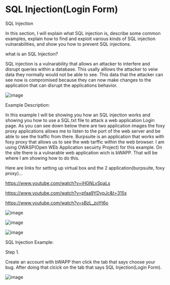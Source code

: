 # SQL Injection(Login Form)

SQL Injection

In this section, I will explain what SQL injection is, describe some common examples, explain how to find and
exploit various kinds of SQL injection vulnarabilities, and show you how to prevent SQL injections.

what is an SQL Injection?

SQL injection is a vulnarability that allows an attacker to interfere and disrupt queries within a database.
This usally alllows the attacker to veiw data they normally would not be able to see. This data that the
attacker can see now is compromised because they can now make changes to the application that can disrupt the 
applications behavior.


![image](https://github.com/user-attachments/assets/b231c557-c130-4453-9493-9628eb23981b)



Example Description: 

In this example I will be showing you how an SQL injection works and showing you how to
use a SQL.txt file to attack a web application Login page. As you can see down below there are two
application images the foxy proxy applications allows me to listen to the port of the web server and be able to 
see the traffic from there. Burpsuite is an application that works with foxy proxy that allows us to see the web tarffic
within the web browser. I am using OWASP(Open WEb Application secuirty Project) for this example. On the site
there is a vulnarable web application wich is bWAPP. That will be where I am showing how to do this.

Here are links for setting up virtual box and the 2 application(burpsuite, foxy proxy)...

https://www.youtube.com/watch?v=jHGNLvSpaLs

https://www.youtube.com/watch?v=pfaa9YDypJc&t=315s

https://www.youtube.com/watch?v=sBzL_zoYt6o





![image](https://github.com/user-attachments/assets/cbdcad07-4f92-4c95-aa0a-59cfaeb4f5c3)





![image](https://github.com/user-attachments/assets/9e6f93ad-f3c5-4000-8540-6aca63e8f6ae)


![image](https://github.com/user-attachments/assets/7f323317-8270-4101-ba43-dc3ee530d0e3)







SQL Injection Example:


Step 1. 


Create an account with bWAPP then click the tab that says choose your bug. After doing that clcick on
the tab that says SQL Injection(Login Form). 


![image](https://github.com/user-attachments/assets/c0088d2f-ee44-41e2-8bb0-f800bd1a93fc)










